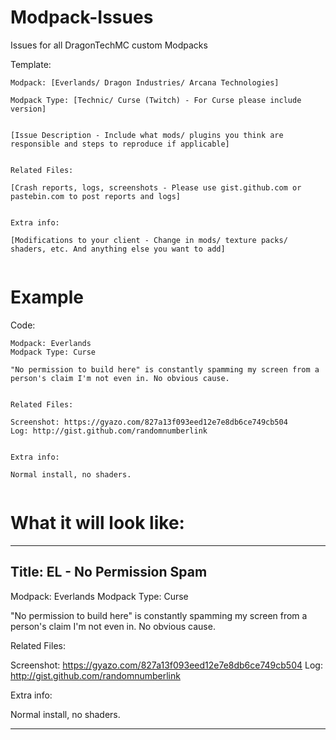 # Modpack-Issues
Issues for all DragonTechMC custom Modpacks

Template:

```
Modpack: [Everlands/ Dragon Industries/ Arcana Technologies]  

Modpack Type: [Technic/ Curse (Twitch) - For Curse please include version]


[Issue Description - Include what mods/ plugins you think are responsible and steps to reproduce if applicable]


Related Files:

[Crash reports, logs, screenshots - Please use gist.github.com or pastebin.com to post reports and logs]


Extra info:

[Modifications to your client - Change in mods/ texture packs/ shaders, etc. And anything else you want to add]


```

# Example

Code:

```
Modpack: Everlands
Modpack Type: Curse

"No permission to build here" is constantly spamming my screen from a person's claim I'm not even in. No obvious cause.


Related Files:

Screenshot: https://gyazo.com/827a13f093eed12e7e8db6ce749cb504
Log: http://gist.github.com/randomnumberlink


Extra info:

Normal install, no shaders.


```

# What it will look like:

-------------
Title: EL - No Permission Spam
-------------

Modpack: Everlands
Modpack Type: Curse

"No permission to build here" is constantly spamming my screen from a person's claim I'm not even in. No obvious cause.


Related Files:

Screenshot: https://gyazo.com/827a13f093eed12e7e8db6ce749cb504
Log: http://gist.github.com/randomnumberlink


Extra info:

Normal install, no shaders.

-------------
